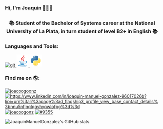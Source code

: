 ### Hi, I'm Joaquin 👋🧑‍💻

## <h3 align="center">📚 Student of the Bachelor of Systems career at the National University of La Plata, in turn student of level B2+ in English 📚</h3>

<h3 align="left">Languages and Tools:</h3>
<p align="left"> <a href="https://git-scm.com/" target="_blank" rel="noreferrer"> <img src="https://www.vectorlogo.zone/logos/git-scm/git-scm-icon.svg" alt="git" width="40" height="40"/> </a> <a href="https://www.java.com" target="_blank" rel="noreferrer"> <img src="https://raw.githubusercontent.com/devicons/devicon/master/icons/java/java-original.svg" alt="java" width="40" height="40"/> </a> <a href="https://www.python.org" target="_blank" rel="noreferrer"> <img src="https://raw.githubusercontent.com/devicons/devicon/master/icons/python/python-original.svg" alt="python" width="40" height="40"/> </a> </p>

<h3 align="left">Find me on 🌎:</h3>
<p align="left">
<a href="https://twitter.com/joacoogoonz" target="blank"><img align="center" src="https://raw.githubusercontent.com/rahuldkjain/github-profile-readme-generator/master/src/images/icons/Social/twitter.svg" alt="joacoogoonz" height="30" width="40" /></a>
<a href="https://linkedin.com/in/https://www.linkedin.com/in/joaquin-manuel-gonzalez-96017026b?lipi=urn%3ali%3apage%3ad_flagship3_profile_view_base_contact_details%3bnnu5nfjnqlqqyhyqwlofpg%3d%3d" target="blank"><img align="center" src="https://raw.githubusercontent.com/rahuldkjain/github-profile-readme-generator/master/src/images/icons/Social/linked-in-alt.svg" alt="https://www.linkedin.com/in/joaquin-manuel-gonzalez-96017026b?lipi=urn%3ali%3apage%3ad_flagship3_profile_view_base_contact_details%3bnnu5nfjnqlqqyhyqwlofpg%3d%3d" height="30" width="40" /></a>
<a href="https://instagram.com/joacoogonz" target="blank"><img align="center" src="https://raw.githubusercontent.com/rahuldkjain/github-profile-readme-generator/master/src/images/icons/Social/instagram.svg" alt="joacoogonz" height="30" width="40" /></a>
<a href="https://discord.gg/#9355" target="blank"><img align="center" src="https://raw.githubusercontent.com/rahuldkjain/github-profile-readme-generator/master/src/images/icons/Social/discord.svg" alt="#9355" height="30" width="40" /></a>
</p>

![JoaquinManuelGonzalez's GitHub stats](https://github-readme-stats.vercel.app/api?username=JoaquinManuelGonzalez&show_icons=true&theme=gruvbox)
